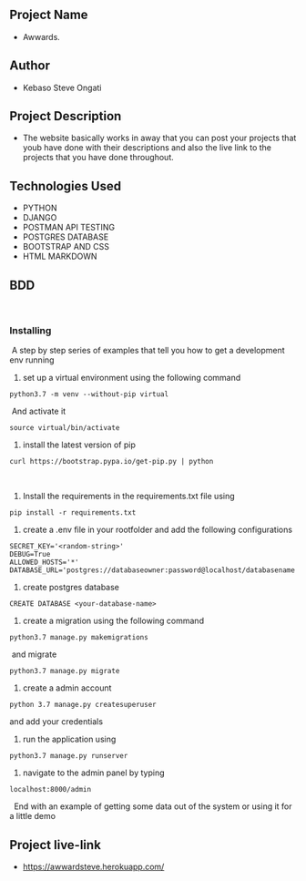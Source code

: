 ## Project Name

- Awwards.
## Author 

- Kebaso Steve Ongati

## Project Description

- The website basically works in away that you can post your projects that youb have done with their descriptions and also the live link to the projects that you have done throughout.

## Technologies Used

- PYTHON
- DJANGO
- POSTMAN API TESTING
- POSTGRES DATABASE
- BOOTSTRAP AND CSS
- HTML MARKDOWN

## BDD 

​
### Installing
​
A step by step series of examples that tell you how to get a development env running
​
1. set up a virtual environment using the following command
​
```
python3.7 -m venv --without-pip virtual
```
​
And activate it
​
```
source virtual/bin/activate
```
1. install the latest version of pip
​
```
curl https://bootstrap.pypa.io/get-pip.py | python
```
​
1. Install the requirements in the requirements.txt file using
```
pip install -r requirements.txt
```
1. create a .env file in your rootfolder and add the following configurations
```
SECRET_KEY='<random-string>'
DEBUG=True
ALLOWED_HOSTS='*'
DATABASE_URL='postgres://databaseowner:password@localhost/databasename'
```
1. create postgres database
```
CREATE DATABASE <your-database-name>
```
1. create a migration using the following command
```
python3.7 manage.py makemigrations
```
​
and migrate
```
python3.7 manage.py migrate
```
1. create a admin account
```
python 3.7 manage.py createsuperuser
```
and add your credentials
​
1. run the application using 
```
python3.7 manage.py runserver
```
1. navigate to the admin panel by typing 
```
localhost:8000/admin
```
​
​
End with an example of getting some data out of the system or using it for a little demo

## Project live-link

- https://awwardsteve.herokuapp.com/
